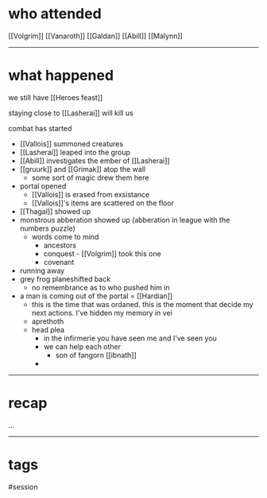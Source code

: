 # who attended

[[Volgrim]]
[[Vanaroth]]
[[Galdan]]
[[Abill]]
[[Malynn]]

---
# what happened

we still have [[Heroes feast]]

staying close to [[Lasherai]]  will kill us

combat has started
- [[Vallois]] summoned creatures
- [[Lasherai]] leaped into the group
- [[Abill]] investigates the ember of [[Lasherai]]
- [[gruurk]] and [[Grimak]] atop the wall
	- some sort of magic drew them here
- portal opened
	- [[Vallois]] is erased from exsistance
	- [[Vallois]]'s items are scattered on the floor
- [[Thagal]] showed up
- monstrous abberation showed up (abberation in league with the numbers puzzle)
	- words come to mind
		- ancestors
		- conquest - [[Volgrim]] took this one
		- covenant
- running away
- grey frog planeshifted back
	- no remembrance as to who pushed him in
- a man is coming out of the portal = [[Hardian]]
	- this is the time that was ordaned. this is the moment that decide my next actions. I've hidden my memory in vei
	- aprethoth
	- head plea
		- in the infirmerie you have seen me and I've seen you
		- we can help each other
			- son of fangorn [[ibnath]] 
		- 




---
# recap

...

---
# tags

#session